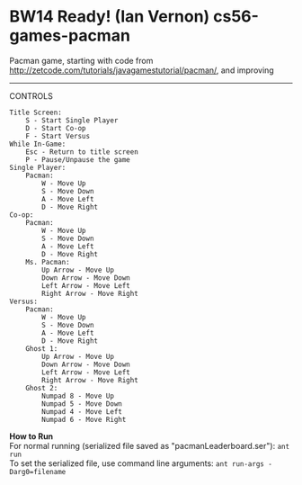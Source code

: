 BW14 Ready! (Ian Vernon)
cs56-games-pacman
=================

Pacman game, starting with code from http://zetcode.com/tutorials/javagamestutorial/pacman/, and improving

_____________________
CONTROLS

	Title Screen:
		S - Start Single Player
		D - Start Co-op
		F - Start Versus
	While In-Game:
		Esc - Return to title screen
		P - Pause/Unpause the game
	Single Player:
		Pacman:
			W - Move Up
			S - Move Down
			A - Move Left
			D - Move Right
	Co-op:
		Pacman:
			W - Move Up
			S - Move Down
			A - Move Left
			D - Move Right
		Ms. Pacman:
			Up Arrow - Move Up
			Down Arrow - Move Down
			Left Arrow - Move Left
			Right Arrow - Move Right
	Versus:
		Pacman:
			W - Move Up
			S - Move Down
			A - Move Left
			D - Move Right
		Ghost 1:
			Up Arrow - Move Up
			Down Arrow - Move Down
			Left Arrow - Move Left
			Right Arrow - Move Right
		Ghost 2:
			Numpad 8 - Move Up
			Numpad 5 - Move Down
			Numpad 4 - Move Left
			Numpad 6 - Move Right
**How to Run**<br>
For normal running (serialized file saved as "pacmanLeaderboard.ser"): `ant run`<br>
To set the serialized file, use command line arguments: `ant run-args -Darg0=filename`
